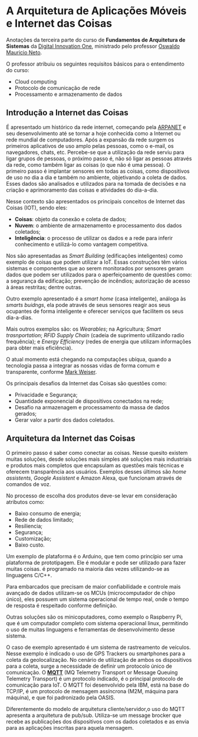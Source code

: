 # A Arquitetura de Aplicações Móveis e Internet das Coisas

Anotações da terceira parte do curso de **Fundamentos de Arquitetura de Sistemas** da [Digital Innovation One][DIO], ministrado pelo professor [Oswaldo Mauricio Neto][PROFESSOR].

O professor atribuiu os seguintes requisitos básicos para o entendimento do curso:

- Cloud computing
- Protocolo de comunicação de rede
- Processamento e armazenamento de dados



## Introdução a Internet das Coisas

É apresentado um histórico da rede internet, começando pela [ARPANET][ARPANET] e seu desenvolvimento até se tornar a hoje conhecida como a Internet ou rede mundial de computadores.
Após a expansão da rede surgem os primeiros aplicativos de uso amplo pelas pessoas, como o e-mail, os navegadores, chats, etc. Percebe-se que a utilização da rede serviu para ligar grupos de pessoas, o próximo passo é, não só ligar as pessoas através da rede, como também ligar as coisas (o que não é uma pessoa).
O primeiro passo é implantar sensores em todas as coisas, como dispositivos de uso no dia a dia e também no ambiente, objetivando a coleta de dados. Esses dados são analisados e utilizados para na tomada de decisões e na criação e aprimoramento das coisas e atividades do dia-a-dia.

Nesse contexto são apresentados os principais conceitos de Internet das Coisas (IOT), sendo eles:

- **Coisas**: objeto da conexão e coleta de dados;
- **Nuvem**: o ambiente de armazenamento e processamento dos dados coletados;
- **Inteligência**: o processo de utilizar os dados e a rede para inferir conhecimento e utilizá-lo como vantagem competitiva.

Nos são apresentadas as *Smart Building* (edificações inteligentes) como exemplo de coisas que podem utilizar a IoT. Essas construções têm vários sistemas e componentes que ao serem monitorados por sensores geram dados que podem ser utilizados para o aperfeiçoamento de questões como: a segurança da edificação; prevenção de incêndios; autorização de acesso à áreas restritas; dentre outras.

 Outro exemplo apresentado é a *smart home* (casa inteligente), análoga às *smarts buidngs*, ela pode através de seus sensores reagir aos seus ocupantes de forma inteligente e oferecer serviços que facilitem os seus dia-a-dias.

 Mais outros exemplos são: os *Wearables*; na Agricultura; *Smart trasnportation*; *RFID Supply Chain* (cadeia de suprimento utilizando radio frequência); e *Energy Efficiency* (redes de energia que utilizam informações para obter mais eficiência).

 O atual momento está chegando na computações ubíqua, quando a tecnologia passa a integrar as nossas vidas de forma comum e transparente, conforme [Mark Weiser][MARK_WEISER].

 Os principais desafios da Internet das Coisas são questões como:

 - Privacidade e Segurança;
 - Quantidade exponencial de dispositivos conectados na rede;
 - Desafio na armazenagem e processamento da massa de dados gerados;
 - Gerar valor a partir dos dados coletados.

## Arquitetura da Internet das Coisas

O primeiro passo é saber como conectar as coisas. Nesse quesito existem muitas soluções, desde soluções mais simples até soluções mais industriais e produtos mais completos que encapsulam as questões mais técnicas e oferecem transparência aos usuários. Exemplos desses últimos são *home assistents*, *Google Assistent* e Amazon Alexa, que funcionam através de comandos de voz.

No processo de escolha dos produtos deve-se levar em consideração atributos como:

- Baixo consumo de energia;
- Rede de dados limitado;
- Resiliencia;
- Segurança;
- Customização;
- Baixo custo.

Um exemplo de plataforma é o Arduino, que tem como princípio ser uma plataforma de prototipagem. Ele é modular e pode ser utilizado para fazer muitas coisas. é programado na maioria das vezes utilizando-se as linguagens C/C++.

Para embarcados que precisam de maior confiabilidade e controle mais avançado de dados utilizam-se os MCUs (microcomputador de chipo único), eles possuem um sistema operacional de tempo real, onde o tempo de resposta é respeitado conforme definição.

Outras soluções são os minicoputadores, como exemplo o Raspberry Pi, que é um computador completo com sistema operacional linux, permitindo o uso de muitas linguagens e ferramentas de desenvolvimento desse sistema.

O caso de exemplo apresentado é um sistema de rastreamento de veículos. Nesse exemplo é indicado o uso de GPS Trackers ou smartphones para a coleta da geolocalização. No cenário de utilização de ambos os dispositivos para a coleta, surge a necessidade de definir um protocolo único de comunicação. O [**MQTT**][MQTT] (MQ Telemetry Transport or Message Queuing Telemetry Transport) é um protocolo indicado, é o principal protocolo de comunicação para IoT. O MQTT foi desenvolvido pela IBM, está na base do TCP/IP, é um protocolo de mensagem assíncrona (M2M, máquina para máquina), e que foi padronizado pela OASIS.

Diferentemente do modelo de arquitetura cliente/servidor,o uso do MQTT apresenta a arquitetura de pub/sub. Utiliza-se um message brocker que recebe as publicações dos dispositivos com os dados coletados e as envia para as aplicações inscritas para aquela mensagem.

[DIO]:https://web.digitalinnovation.one "Digital Innovation One"
[PROFESSOR]:https://linkedin.com/in/omneto "Oswaldo Mauricio Neto"
[ARPANET]:https://pt.wikipedia.org/wiki/ARPANET "ARPANET"
[MARK_WEISER]:https://pt.wikipedia.org/wiki/Mark_Weiser "Mark Weiser"
[MQTT]:https://pt.wikipedia.org/wiki/MQTT "MQ Telemetry Transport or Message Queuing Telemetry Transport"
